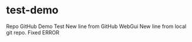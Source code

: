 # test-demo
Repo GitHub Demo Test
New line from GitHub WebGui
New line from local git repo.
Fixed ERROR

